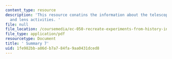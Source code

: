 ```yaml
---
content_type: resource
description: 'This resource conatins the information about the telescope, motion activities
  and lens activities. '
file: null
file_location: /coursemedia/ec-050-recreate-experiments-from-history-inform-the-future-from-the-past-galileo-january-iap-2010/1fe982bba86db7a784fa9aa0431dced8_MITEC_050IAP10_sum07.pdf
file_type: application/pdf
resourcetype: Document
title: ' Summary 7'
uid: 1fe982bb-a86d-b7a7-84fa-9aa0431dced8
---
```

